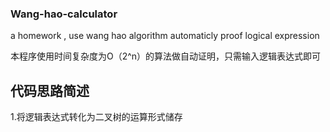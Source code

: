 ### Wang-hao-calculator
a homework , use wang hao algorithm automaticly proof logical expression

本程序使用时间复杂度为O（2^n）的算法做自动证明，只需输入逻辑表达式即可

## 代码思路简述
1.将逻辑表达式转化为二叉树的运算形式储存
